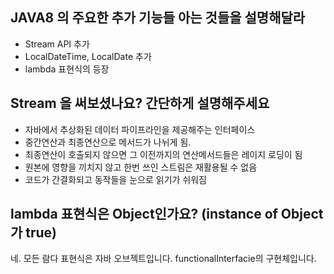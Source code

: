 ## JAVA8 의 주요한 추가 기능들 아는 것들을 설명해달라
- Stream API 추가
- LocalDateTime, LocalDate 추가 
- lambda 표현식의 등장

## Stream 을 써보셨나요? 간단하게 설명해주세요
- 자바에서 추상화된 데이터 파이프라인을 제공해주는 인터페이스
- 중간연산과 최종연산으로 메서드가 나뉘게 됨.
- 최종연산이 호출되지 않으면 그 이전까지의 연산메서드들은 레이지 로딩이 됨
- 원본에 영향을 끼치지 않고 한번 쓰인 스트림은 재활용될 수 없음
- 코드가 간결화되고 동작들을 눈으로 읽기가 쉬워짐
## lambda 표현식은 Object인가요? (instance of Object 가 true)

네. 모든 람다 표현식은 자바 오브젝트입니다. functionalInterfacie의 구현체입니다. 
